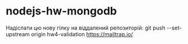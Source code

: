 # nodejs-hw-mongodb

Надіслати цю нову гілку на віддалений репозиторій:
git push --set-upstream origin hw4-validation
https://mailtrap.io/
